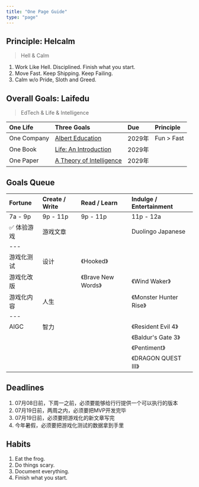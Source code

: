 ```yaml
---
title: "One Page Guide"
type: "page"
---
```


## Principle: Helcalm

> Hell & Calm

1. Work Like Hell. Disciplined. Finish what you start.
1. Move Fast. Keep Shipping. Keep Failing.
1. Calm w/o Pride, Sloth and Greed.

## Overall Goals: Laifedu

> EdTech & Life & Intelligence

| One Life    | Three Goals                                   | Due     | Principle   |
|:------------|:----------------------------------------------|:--------|:------------|
| One Company | [Albert Education](./edu)                     | 2029年  | Fun > Fast  |
| One Book    | [Life: An Introduction](./life)               | 2029年  |             |
| One Paper   | [A Theory of Intelligence](./ai)              | 2029年  |             |

## Goals Queue

| Fortune     | Create / Write     | Read / Learn              | Indulge / Entertainment  |
|:------------|:-------------------|:--------------------------|:-------------------------|
| 7a - 9p     | 9p - 11p           | 9p - 11p                  | 11p - 12a                |
| ✅ 体验游戏  |  游戏文章           |                           |   Duolingo Japanese      |
| ---         |                    |                           |                           |
| 游戏化测试   |  设计              | 《Hooked》                 |                          |
| 游戏化改版   |                   | 《Brave New Words》       | 《Wind Waker》            |
| 游戏化内容   | 人生               |                           | 《Monster Hunter Rise》   |
| ---         |                    |                           |                           |
| AIGC        |  智力              |                           | 《Resident Evil 4》       |
|             |                    |                           | 《Baldur's Gate 3》       |
|             |                    |                           | 《Pentiment》             |
|             |                    |                           | 《DRAGON QUEST III》      |

## Deadlines

1. 07月08日前，下周一之前，必须要能够给行行提供一个可以执行的版本
1. 07月19日前，两周之内，必须要把MVP开发完毕
1. 07月19日前，必须要把游戏化的新文章写完
1. 今年暑假，必须要把游戏化测试的数据拿到手里

## Habits

1. Eat the frog.
1. Do things scary.
1. Document everything.
1. Finish what you start.